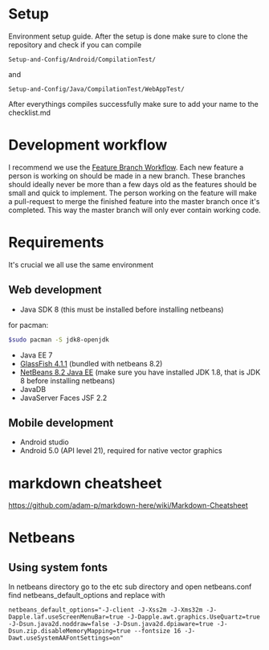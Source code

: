 # Setup
Environment setup guide. After the setup is done make sure to clone the repository and check if you can compile  
```
Setup-and-Config/Android/CompilationTest/
```
and
```
Setup-and-Config/Java/CompilationTest/WebAppTest/
```
After everythings compiles successfully make sure to add your name to the checklist.md

# Development workflow
I recommend we use the [Feature Branch Workflow](https://www.atlassian.com/git/tutorials/comparing-workflows/feature-branch-workflow). Each new feature a person is working on should be made in a new branch. These branches should ideally never be more than a few days old as the features should be small and quick to implement. The person working on the feature will make a pull-request to merge the finished feature into the master branch once it's completed. This way the master branch will only ever contain working code. 

# Requirements
It's crucial we all use the same environment

## Web development
* Java SDK 8
(this must be installed before installing netbeans)

for pacman:  
```bash
$sudo pacman -S jdk8-openjdk
```
* Java EE 7
* [GlassFish 4.1.1](http://download.oracle.com/glassfish/4.1.1/release/glassfish-4.1.1-web.zip) 
(bundled with netbeans 8.2)  
* [NetBeans 8.2 Java EE](https://netbeans.org/downloads/8.2/) 
(make sure you have installed JDK 1.8, that is JDK 8 before installing netbeans)  
* JavaDB  
* JavaServer Faces JSF 2.2   

## Mobile development

* Android studio  
* Android 5.0 (API level 21), required for native vector graphics

# markdown cheatsheet
https://github.com/adam-p/markdown-here/wiki/Markdown-Cheatsheet


# Netbeans

## Using system fonts
In netbeans directory go to the etc sub directory and open netbeans.conf  
find netbeans_default_options and replace with  
```
netbeans_default_options="-J-client -J-Xss2m -J-Xms32m -J-Dapple.laf.useScreenMenuBar=true -J-Dapple.awt.graphics.UseQuartz=true -J-Dsun.java2d.noddraw=false -J-Dsun.java2d.dpiaware=true -J-Dsun.zip.disableMemoryMapping=true --fontsize 16 -J-Dawt.useSystemAAFontSettings=on"
```
